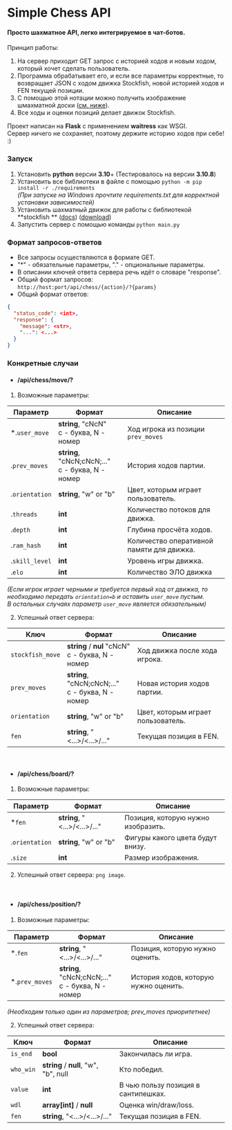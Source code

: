 # Simple Chess API

#### Просто шахматное API, легко интегрируемое в чат-ботов.

Принцип работы:

1. На сервер приходит GET запрос с историей ходов и новым ходом, который хочет сделать пользователь.
2. Программа обрабатывает его, и если все параметры корректные, то возвращает JSON с ходом движка Stockfish,
   новой историей ходов и FEN текущей позиции.
3. С помощью этой нотации можно получить изображение шмахматной доски (<a href="#L73">см. ниже</a>).
4. Все ходы и оценки позиций делает движок Stockfish.

Проект написан на **Flask** с применением **waitress** как WSGI. \
Сервер ничего не сохраняет, поэтому держите историю ходов при себе! :)

### Запуск

1. Установить **python** версии **3.10**+
   (Тестировалось на версии **3.10.8**)
2. Установить все библиотеки в файле с помощью `python -m pip install -r ./requirements`\
   *(При запуске на Windows прочтите requirements.txt для корректной установки зависимостей)*
3. Установить шахматный движок для работы с библиотекой **stockfish
   ** ([docs](https://pypi.org/project/stockfish/)) ([download](https://stockfishchess.org/download/))
4. Запустить сервер с помощью команды `python main.py`

### Формат запросов-ответов

- Все запросы осуществляются в формате GET.
- "*" - обязательные параметры, "." - опциональные параметры.
- В описании ключей ответа сервера речь идёт о словаре "response".
- Общий формат запросов: \
  `http://host:port/api/chess/{action}/?{params}`
- Общий формат ответов:

```json
{
  "status_code": <int>,
  "response": {
    "message": <str>,
    "...": <...>
  }
}
```

### Конкретные случаи

- #### /api/chess/move/?

1. Возможные параметры:

| Параметр       | Формат                                               | Описание                                  |
|----------------|------------------------------------------------------|-------------------------------------------|
| *.`user_move`  | **string**, "cNcN"<br/>c - буква, N - номер          | Ход игрока из позиции `prev_moves`        |
| .`prev_moves`  | **string**, "cNcN;cNcN;..."<br/>c - буква, N - номер | История ходов партии.                     |
| .`orientation` | **string**, "w" or "b"                               | Цвет, которым играет пользователь.        |
| .`threads`     | **int**                                              | Количество потоков для движка.            |
| .`depth`       | **int**                                              | Глубина просчёта ходов.                   |
| .`ram_hash`    | **int**                                              | Количество оперативной памяти для движка. |
| .`skill_level` | **int**                                              | Уровень игры движка.                      |
| .`elo`         | **int**                                              | Количество ЭЛО движка                     |

*(Если игрок играет черными и требуется первый ход от движка,
то необходимо передать `orientation=b` и оставить `user_move` пустым. \
В остальных случаях параметр `user_move` является обязательным)*

2. Успешный ответ сервера:

| Ключ             | Формат                                               | Описание                           |
|------------------|------------------------------------------------------|------------------------------------|
| `stockfish_move` | **string** / **nul** "cNcN"<br/>c - буква, N - номер | Ход движка после хода игрока.      |
| `prev_moves`     | **string**, "cNcN;cNcN;..."<br/>c - буква, N - номер | Новая история ходов партии.        |
| `orientation`    | **string**, "w" or "b"                               | Цвет, которым играет пользователь. |
| `fen`            | **string**, "<...>/<...>/..."                        | Текущая позиция в FEN.             |

<br>

- #### /api/chess/board/?

1. Возможные параметры:

| Параметр       | Формат                        | Описание                           |
|----------------|-------------------------------|------------------------------------|
| *`fen`         | **string**, "<...>/<...>/..." | Позиция, которую нужно изобразить. |
| .`orientation` | **string**, "w" or "b"        | Фигуры какого цвета будут внизу.   |
| .`size`        | **int**                       | Размер изображения.                |

2. Успешный ответ сервера: `png image`.

<br>

- #### /api/chess/position/?

1. Возможные параметры:

| Параметр       | Формат                                               | Описание                              |
|----------------|------------------------------------------------------|---------------------------------------|
| *.`fen`        | **string**, "<...>/<...>/..."                        | Позиция, которую нужно оценить.       |
| *.`prev_moves` | **string**, "cNcN;cNcN;..."<br/>c - буква, N - номер | История ходов, которую нужно оценить. |

*(Необходим только один из параметров; prev_moves приоритетнее)*

2. Успешный ответ сервера:

| Ключ      | Формат                                | Описание                            |
|-----------|---------------------------------------|-------------------------------------|
| `is_end`  | **bool**                              | Закончилась ли игра.                |
| `who_win` | **string** / **null**, "w", "b", null | Кто победил.                        |
| `value`   | **int**                               | В чью пользу позиция в сантипешках. |
| `wdl`     | **array[int]** / **null**             | Оценка win/draw/loss.               |
| `fen`     | **string**, "<...>/<...>/..."         | Текущая позиция в FEN.              |

